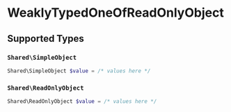 # WeaklyTypedOneOfReadOnlyObject


## Supported Types

### `Shared\SimpleObject`

```php
Shared\SimpleObject $value = /* values here */
```

### `Shared\ReadOnlyObject`

```php
Shared\ReadOnlyObject $value = /* values here */
```

